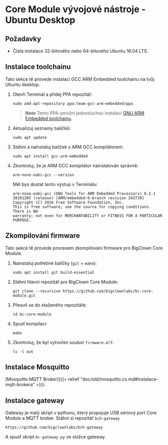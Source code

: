 # Core Module vývojové nástroje - Ubuntu Desktop

## Požadavky

* Čistá instalace 32-bitového nebo 64-bitového Ubuntu 16.04 LTS.

## Instalace toolchainu

Tato sekce tě provede instalací GCC ARM Embedded toolchainu na tvůj Ubuntu desktop.

1. Otevři Terminál a přidej PPA repozitář:

   ```
   sudo add-apt-repository ppa:team-gcc-arm-embedded/ppa
   ```

   > **Note** Tento PPA umožní jednoduchou instalaci [GNU ARM Embedded toolchainu](https://launchpad.net/gcc-arm-embedded).

2. Aktualizuj seznamy balíčků:

   ```
   sudo apt update
   ```

3. Stáhni a nainstaluj balíček s ARM GCC kompilátorem:

   ```
   sudo apt install gcc-arm-embedded
   ```

4. Zkontroluj, že je ARM GCC kompilátor nainstalován správně:

   ```
   arm-none-eabi-gcc --version
   ```

   Měl bys dostat tento výstup v Terminálu:

   ```
   arm-none-eabi-gcc (GNU Tools for ARM Embedded Processors) 6.2.1 20161205 (release) [ARM/embedded-6-branch revision 243739]
   Copyright (C) 2016 Free Software Foundation, Inc.
   This is free software; see the source for copying conditions.  There is NO
   warranty; not even for MERCHANTABILITY or FITNESS FOR A PARTICULAR PURPOSE.
   ```

## Zkompilování firmware

Tato sekce tě provede procesem zkompilování firmware pro BigClown Core Module.

1. Nainstaluj potřebné balíčky (`git` + `make`):

   ```
   sudo apt install git build-essential
   ```

2. Stáhni hlavní repozitář pro BigClown Core Module:

   ```
   git clone --recursive https://github.com/bigclownlabs/bc-core-module.git
   ```

3. Přesuň se do staženého repozitáře:

   ```
   cd bc-core-module
   ```

4. Spusť kompilaci:

   ```
   make
   ```

5. Zkontroluj, že byl vytvořen soubor `firmware.elf`:

   ```
   ls -l out
   ```

## Instalace Mosquitto

[Mosquitto MQTT Broker]({{< relref "doc/old/mosquitto.cs.md#instalace-mqtt-brokera" >}}).

## Instalace gateway

Gateway je malý skript v pythonu, který propojuje USB sériový port Core Module a MQTT broker. Stáhni si repozitář `bch-gateway`

``https://github.com/bigclownlabs/bch-gateway``

A spusť skript `bc-gateway.py` ve složce gateway.
